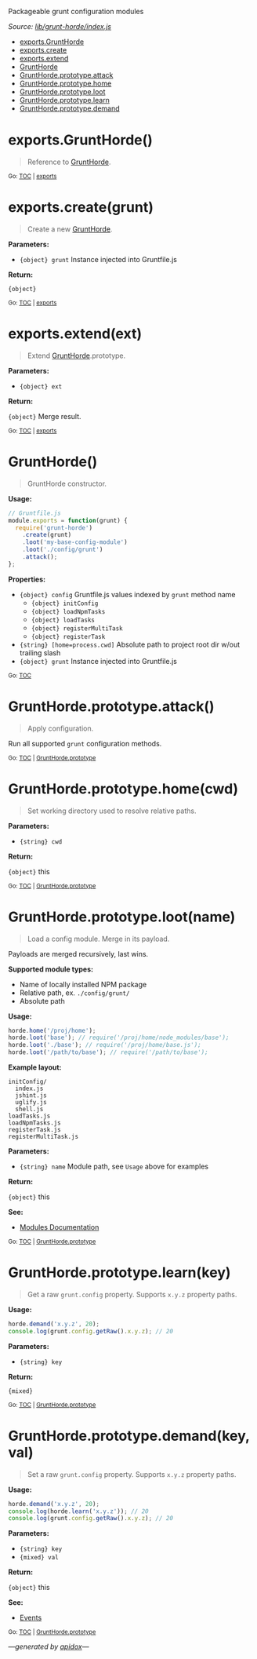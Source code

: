 Packageable grunt configuration modules

_Source: [lib/grunt-horde/index.js](../lib/grunt-horde/index.js)_

<a name="tableofcontents"></a>

- <a name="toc_exportsgrunthorde"></a><a name="toc_exports"></a>[exports.GruntHorde](#exportsgrunthorde)
- <a name="toc_exportscreategrunt"></a>[exports.create](#exportscreategrunt)
- <a name="toc_exportsextendext"></a>[exports.extend](#exportsextendext)
- <a name="toc_grunthorde"></a>[GruntHorde](#grunthorde)
- <a name="toc_grunthordeprototypeattack"></a><a name="toc_grunthordeprototype"></a>[GruntHorde.prototype.attack](#grunthordeprototypeattack)
- <a name="toc_grunthordeprototypehomecwd"></a>[GruntHorde.prototype.home](#grunthordeprototypehomecwd)
- <a name="toc_grunthordeprototypelootname"></a>[GruntHorde.prototype.loot](#grunthordeprototypelootname)
- <a name="toc_grunthordeprototypelearnkey"></a>[GruntHorde.prototype.learn](#grunthordeprototypelearnkey)
- <a name="toc_grunthordeprototypedemandkey-val"></a>[GruntHorde.prototype.demand](#grunthordeprototypedemandkey-val)

<a name="exports"></a>

# exports.GruntHorde()

> Reference to [GruntHorde](#grunthorde).

<sub>Go: [TOC](#tableofcontents) | [exports](#toc_exports)</sub>

# exports.create(grunt)

> Create a new [GruntHorde](#grunthorde).

**Parameters:**

- `{object} grunt` Instance injected into Gruntfile.js

**Return:**

`{object}`

<sub>Go: [TOC](#tableofcontents) | [exports](#toc_exports)</sub>

# exports.extend(ext)

> Extend [GruntHorde](#grunthorde).prototype.

**Parameters:**

- `{object} ext`

**Return:**

`{object}` Merge result.

<sub>Go: [TOC](#tableofcontents) | [exports](#toc_exports)</sub>

# GruntHorde()

> GruntHorde constructor.

**Usage:**

```js
// Gruntfile.js
module.exports = function(grunt) {
  require('grunt-horde')
    .create(grunt)
    .loot('my-base-config-module')
    .loot('./config/grunt')
    .attack();
};
```

**Properties:**

- `{object} config` Gruntfile.js values indexed by `grunt` method name
  - `{object} initConfig`
  - `{object} loadNpmTasks`
  - `{object} loadTasks`
  - `{object} registerMultiTask`
  - `{object} registerTask`
- `{string} [home=process.cwd]` Absolute path to project root dir w/out trailing slash
- `{object} grunt` Instance injected into Gruntfile.js

<sub>Go: [TOC](#tableofcontents)</sub>

<a name="grunthordeprototype"></a>

# GruntHorde.prototype.attack()

> Apply configuration.

Run all supported `grunt` configuration methods.

<sub>Go: [TOC](#tableofcontents) | [GruntHorde.prototype](#toc_grunthordeprototype)</sub>

# GruntHorde.prototype.home(cwd)

> Set working directory used to resolve relative paths.

**Parameters:**

- `{string} cwd`

**Return:**

`{object}` this

<sub>Go: [TOC](#tableofcontents) | [GruntHorde.prototype](#toc_grunthordeprototype)</sub>

# GruntHorde.prototype.loot(name)

> Load a config module. Merge in its payload.

Payloads are merged recursively, last wins.

**Supported module types:**

- Name of locally installed NPM package
- Relative path, ex. `./config/grunt/`
- Absolute path

**Usage:**

```js
horde.home('/proj/home');
horde.loot('base'); // require('/proj/home/node_modules/base');
horde.loot('./base'); // require('/proj/home/base.js');
horde.loot('/path/to/base'); // require('/path/to/base');
```

**Example layout:**

```
initConfig/
  index.js
  jshint.js
  uglify.js
  shell.js
loadTasks.js
loadNpmTasks.js
registerTask.js
registerMultiTask.js
```

**Parameters:**

- `{string} name` Module path, see `Usage` above for examples

**Return:**

`{object}` this

**See:**

- [Modules Documentation](modules.md)

<sub>Go: [TOC](#tableofcontents) | [GruntHorde.prototype](#toc_grunthordeprototype)</sub>

# GruntHorde.prototype.learn(key)

> Get a raw `grunt.config` property. Supports `x.y.z` property paths.

**Usage:**

```js
horde.demand('x.y.z', 20);
console.log(grunt.config.getRaw().x.y.z); // 20
```

**Parameters:**

- `{string} key`

**Return:**

`{mixed}`

<sub>Go: [TOC](#tableofcontents) | [GruntHorde.prototype](#toc_grunthordeprototype)</sub>

# GruntHorde.prototype.demand(key, val)

> Set a raw `grunt.config` property. Supports `x.y.z` property paths.

**Usage:**

```js
horde.demand('x.y.z', 20);
console.log(horde.learn('x.y.z')); // 20
console.log(grunt.config.getRaw().x.y.z); // 20
```

**Parameters:**

- `{string} key`
- `{mixed} val`

**Return:**

`{object}` this

**See:**

- [Events](modules.md#events)

<sub>Go: [TOC](#tableofcontents) | [GruntHorde.prototype](#toc_grunthordeprototype)</sub>

_&mdash;generated by [apidox](https://github.com/codeactual/apidox)&mdash;_
